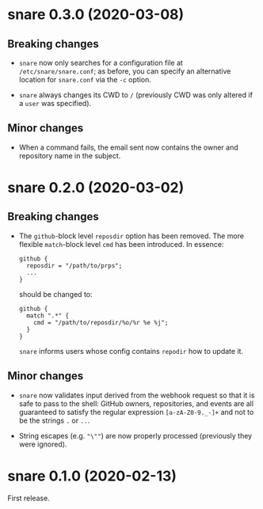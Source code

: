 # snare 0.3.0 (2020-03-08)

## Breaking changes

* `snare` now only searches for a configuration file at
  `/etc/snare/snare.conf`; as before, you can specify an alternative location
  for `snare.conf` via the `-c` option.

* `snare` always changes its CWD to `/` (previously CWD was only altered if a
  `user` was specified).


## Minor changes

* When a command fails, the email sent now contains the owner and repository
  name in the subject.


# snare 0.2.0 (2020-03-02)

## Breaking changes

* The `github`-block level `reposdir` option has been removed. The more
  flexible `match`-block level `cmd` has been introduced. In essence:

    ```
    github {
      reposdir = "/path/to/prps";
      ...
    }
    ```

  should be changed to:

    ```
    github {
      match ".*" {
        cmd = "/path/to/reposdir/%o/%r %e %j";
      }
    }
    ```

  `snare` informs users whose config contains `repodir` how to update it.


## Minor changes

* `snare` now validates input derived from the webhook request so that it is
  safe to pass to the shell: GitHub owners, repositories, and events are all
  guaranteed to satisfy the regular expression `[a-zA-Z0-9._-]+` and not to be
  the strings `.` or `..`.

* String escapes (e.g. `"\""`) are now properly processed (previously they were
  ignored).


# snare 0.1.0 (2020-02-13)

First release.

